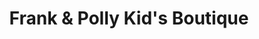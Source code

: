 ---
title: "Frank & Polly Kid's Boutique"
url: /castleblayney/frank-und-polly-kids-boutique/
shop: Kleidung
---